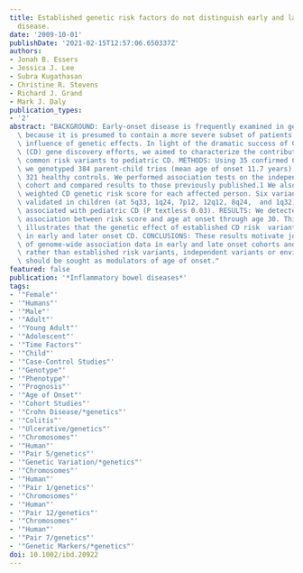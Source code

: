 ```yaml
---
title: Established genetic risk factors do not distinguish early and later onset Crohn's
  disease.
date: '2009-10-01'
publishDate: '2021-02-15T12:57:06.650337Z'
authors:
- Jonah B. Essers
- Jessica J. Lee
- Subra Kugathasan
- Christine R. Stevens
- Richard J. Grand
- Mark J. Daly
publication_types:
- '2'
abstract: "BACKGROUND: Early-onset disease is frequently examined in genetic studies\
  \ because it is presumed to contain a more severe subset of patients under a higher\
  \ influence of genetic effects. In light of the dramatic success of Crohn's disease\
  \ (CD) gene discovery efforts, we aimed to characterize the contribution of established\
  \ common risk variants to pediatric CD. METHODS: Using 35 confirmed CD  risk alleles,\
  \ we genotyped 384 parent-child trios (mean age of onset 11.7 years)  along with\
  \ 321 healthy controls. We performed association tests on the independent pediatric\
  \ cohort and compared results to those previously published.1 We also computed a\
  \ weighted CD genetic risk score for each affected person. Six variants not previously\
  \ validated in children (at 5q33, 1q24, 7p12, 12q12, 8q24,  and 1q32) were significantly\
  \ associated with pediatric CD (P textless 0.03). RESULTS: We detected no significant\
  \ association between risk score and age at onset through age 30. This analysis\
  \ illustrates that the genetic effect of established CD risk  variants is similar\
  \ in early and later onset CD. CONCLUSIONS: These results motivate joint analyses\
  \ of genome-wide association data in early and late onset cohorts and suggest that,\
  \ rather than established risk variants, independent variants or environmental exposures\
  \ should be sought as modulators of age of onset."
featured: false
publication: '*Inflammatory bowel diseases*'
tags:
- '"Female"'
- '"Humans"'
- '"Male"'
- '"Adult"'
- '"Young Adult"'
- '"Adolescent"'
- '"Time Factors"'
- '"Child"'
- '"Case-Control Studies"'
- '"Genotype"'
- '"Phenotype"'
- '"Prognosis"'
- '"Age of Onset"'
- '"Cohort Studies"'
- '"Crohn Disease/*genetics"'
- '"Colitis"'
- '"Ulcerative/genetics"'
- '"Chromosomes"'
- '"Human"'
- '"Pair 5/genetics"'
- '"Genetic Variation/*genetics"'
- '"Chromosomes"'
- '"Human"'
- '"Pair 1/genetics"'
- '"Chromosomes"'
- '"Human"'
- '"Pair 12/genetics"'
- '"Chromosomes"'
- '"Human"'
- '"Pair 7/genetics"'
- '"Genetic Markers/*genetics"'
doi: 10.1002/ibd.20922
---
```


